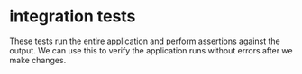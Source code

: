 # integration tests

These tests run the entire application and perform assertions against the output.  We can use this to verify the application
runs without errors after we make changes.

